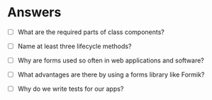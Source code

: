 # Answers

- [ ] What are the required parts of class components?

    

- [ ] Name at least three lifecycle methods?



- [ ] Why are forms used so often in web applications and software?



- [ ] What advantages are there by using a forms library like Formik?



- [ ] Why do we write tests for our apps?
